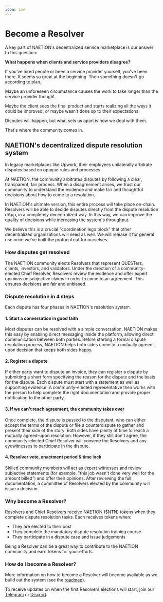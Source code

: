 ```yaml
---
icon: law
---
```


# Become a Resolver

A key part of NAETION's decentralized service marketplace is our answer to this question: 

**What happens when clients and service providers disagree?**

If you've hired people or been a service provider yourself, you've been there. It seems so great at the beginning. Then something doesn't go according to plan.

Maybe an unforeseen circumstance causes the work to take longer than the service provider thought.

Maybe the client sees the final product and starts realizing all the ways it could be improved, or maybe wasn't done up to their expectations.

Disputes will happen, but what sets us apart is how we deal with them.

That's where the community comes in.

## NAETION's decentralized dispute resolution system

In legacy marketplaces like Upwork, their employees unilaterally arbitrate disputes based on opaque rules and processes. 

At NAETION, the community arbitrates disputes by following a clear, transparent, fair process. When a disagreement arises, we trust our community to understand the evidence and make fair and thoughtful decisions about how to come to a resolution.

In NAETION's ultimate version, this entire process will take place on-chain. Resolvers will be able to decide disputes directly from the dispute resolution dApp, in a completely decentralized way. In this way, we can improve the quality of decisions while increasing the system's throughput.

We believe this is a crucial "coordination lego block" that other decentralized organizations will need as well. We will release it for general use once we've built the protocol out for ourselves.

### How disputes get resolved

The NAETION community elects Resolvers that represent QUESTers, clients, investors, and validators. Under the direction of a community-elected Chief Resolver, Resolvers review the evidence and offer expert opinions on subjective claims in order to come to an agreement. This ensures decisions are fair and unbiased. 

### Dispute resolution in 4 steps

Each dispute has four phases in NAETION's resolution system.

#### 1. Start a conversation in good faith
Most disputes can be resolved with a simple conversation. NAETION makes this easy by enabling direct messaging inside the platform, allowing direct communication between both parties. Before starting a formal dispute resolution process, NAETION helps both sides come to a mutually agreed-upon decision that keeps both sides happy.

#### 2. Register a dispute
If either party want to dispute an invoice, they can register a dispute by submitting a short form specifying the reason for the dispute and the basis for the dispute. Each dispute must start with a statement as well as supporting evidence. A community-elected representative then works with the person to help complete the right documentation and provide proper notification to the other party.

#### 3. If we can't reach agreement, the community takes over
Once complete, the dispute is passed to the disputant, who can either accept the terms of the dispute or file a counterdispute to gather and present their side of the story. Both sides have plenty of time to reach a mutually agreed-upon resolution. However, if they still don't agree, the community-elected Chief Resolver will convene the Resolvers and any eyewitnesses to participate in the dispute.

#### 4. Resolver vote, enactment period & time lock
Skilled community members will act as expert witnesses and review subjective statements (for example, "this job wasn't done very well for the amount billed") and offer their opinions. After reviewing the full documentation, a committee of Resolvers elected by the community will issue a decision.

### Why become a Resolver?

Resolvers and Chief Resolvers receive NAETION ($NTN) tokens when they complete dispute resolution tasks. Each receives tokens when:
- They are elected to their post
- They complete the mandatory dispute resolution training course
- They participate in a dispute case and issue judgements

Being a Resolver can be a great way to contribute to the NAETION community and earn tokens for your efforts.

### How do I become a Resolver?

More information on how to become a Resolver will become available as we build out the system (see the [roadmap](./roadmap.md)).

To receive updates on when the first Resolvers elections will start, join our [Telegram](https://t.me/naetiondao) or [Discord](https://discord.gg/Naetion).